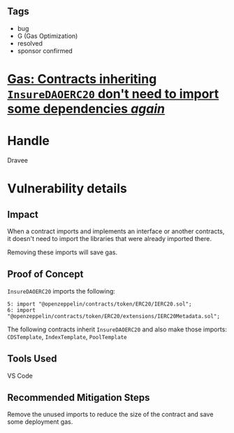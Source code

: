 ## Tags

- bug
- G (Gas Optimization)
- resolved
- sponsor confirmed

# [Gas: Contracts inheriting `InsureDAOERC20` don't need to import some dependencies *again*](https://github.com/code-423n4/2022-01-insure-findings/issues/78) 

# Handle

Dravee


# Vulnerability details

## Impact
When a contract imports and implements an interface or another contracts, it doesn't need to import the libraries that were already imported there.

Removing these imports will save gas.

## Proof of Concept
`InsureDAOERC20` imports the following: 
```
5: import "@openzeppelin/contracts/token/ERC20/IERC20.sol";
6: import "@openzeppelin/contracts/token/ERC20/extensions/IERC20Metadata.sol";
```

The following contracts inherit `InsureDAOERC20` and also make those imports: `CDSTemplate`, `IndexTemplate`, `PoolTemplate`

## Tools Used
VS Code

## Recommended Mitigation Steps
Remove the unused imports to reduce the size of the contract and save some deployment gas.


